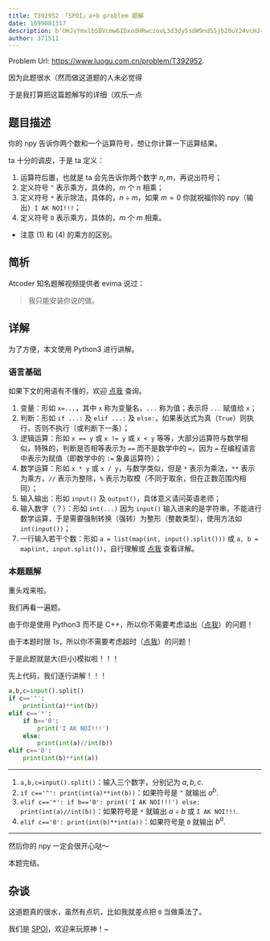 ```yaml
---
title: T392952 「SPOI」a+b problem 题解
date: 1699081317
description: b'UHJvYmxlbSBVcmw6IDxodHRwczovL3d3dy5sdW9ndS5jb20uY24vcHJvYmxlbS9UMzkyOTUyPi4KCuWboOS4uuatpOmimOW+iOawtO+8iOeEtuiAjOWBmui/memBk+mimOeahOS6uuacquW/heinieW+lwoK5LqO5piv5oiR5omT566X5oqK6L+Z56+H6aKY6Kej5YaZ55qE6K+m57uG77yI5qyi5LmQ5LiA54K5CgojIyDpopjnm67mj4/ov7AKCuS9oOeahCBucHkg5ZGK6K+J5L2g5Lik5Liq5pWw5ZKM5LiA5Liq6L+Q566X56ym'
author: 371511
---
```


Problem Url: <https://www.luogu.com.cn/problem/T392952>.

因为此题很水（然而做这道题的人未必觉得

于是我打算把这篇题解写的详细（欢乐一点

## 题目描述

你的 npy 告诉你两个数和一个运算符号，想让你计算一下运算结果。

ta 十分的调皮，于是 ta 定义：

1. 运算符后置，也就是 ta 会先告诉你两个数字 $n,m$，再说出符号；
2. 定义符号 `^` 表示乘方，具体的，$m$ 个 $n$ 相乘； 
3. 定义符号 `*` 表示除法，具体的，$n\div m$，如果 $m=0$ 你就祝福你的 npy（输出）`I AK NOI!!!`；
4. 定义符号 `0` 表示乘方，具体的，$m$ 个 $m$ 相乘。
- 注意 $(1)$ 和 $(4)$ 的乘方的区别。

## 简析

Atcoder 知名题解视频提供者 evima 说过：

> 我只能安装你说的做。

## 详解

为了方便，本文使用 Python3 进行讲解。

### 语言基础

如果下文的用语有不懂的，欢迎 [点我](//www.baidu.com) 查询。

1. 变量：形如 `x=...`，其中 `x` 称为变量名，`...` 称为值；表示将 `...` 赋值给 `x`；
2. 判断：形如 `if ...:` 及 `elif ...:` 及 `else:`，如果表达式为真（`True`）则执行，否则不执行（或判断下一条）；
3. 逻辑运算：形如 `x == y` 或 `x != y` 或 `x < y` 等等，大部分运算符与数学相似，特殊的，判断是否相等表示为 `==` 而不是数学中的 `=`，因为 `=` 在编程语言中表示为赋值（即数学中的 `:=` 象鼻运算符）；
4. 数学运算：形如 `x * y` 或 `x / y`，与数学类似，但是 `*` 表示为乘法，`**` 表示为乘方，`//` 表示为整除，`%` 表示为取模（不同于取余，但在正数范围内相同）；
5. 输入输出：形如 `input()` 及 `output()`，具体意义请问英语老师；
6. 输入数字（？）：形如 `int(...)` 因为 `input()` 输入进来的是字符串，不能进行数学运算，于是需要强制转换（强转）为整形（整数类型），使用方法如 `int(input())`；
7. 一行输入若干个数：形如 `a = list(map(int, input().split()))` 或 `a, b = map(int, input.split())`，自行理解或 [点我](//www.baidu.com) 查看详解。

### 本题题解

重头戏来啦。

我们再看一遍题。

由于你是使用 Python3 而不是 C++，所以你不需要考虑溢出（[点我](//www.baidu.com)）的问题！

由于本题时限 $1\mathit{s}$，所以你不需要考虑超时（[点我](//www.baidu.com)）的问题！

于是此题就是大(巨小)模拟啦！！！

先上代码，我们逐行讲解！！！

```python
a,b,c=input().split()
if c=='^':
    print(int(a)**int(b))
elif c=='*':
    if b=='0':
        print('I AK NOI!!!')
    else:
        print(int(a)//int(b))
elif c=='0':
    print(int(b)**int(a))
```

---

1. `a,b,c=input().split()`：输入三个数字，分别记为 $a,b,c$.
2. `if c=='^': print(int(a)**int(b))`：如果符号是 `^` 就输出 $a^b$.
3. `elif c=='*': if b=='0': print('I AK NOI!!!') else: print(int(a)//int(b))`：如果符号是 `*` 就输出 $a \div b$ 或 `I AK NOI!!!`.
4. `elif c=='0': print(int(b)**int(a))`：如果符号是 `0` 就输出 $b^a$.

---

然后你的 npy 一定会很开心哒～

本题完结。

## 杂谈

这道题真的很水，虽然有点坑，比如我就差点把 `0` 当做乘法了。

我们是 [SPOI](https://www.luogu.com.cn/team/69251)，欢迎来玩原神！~
